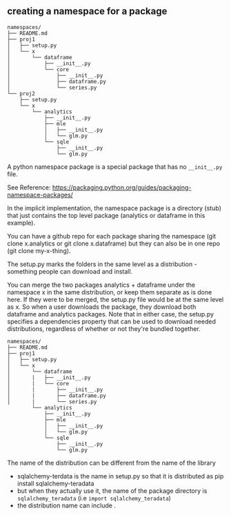 ## creating a namespace for a package

```
namespaces/
├── README.md
├── proj1
│   ├── setup.py
│   └── x
│       └── dataframe
│           ├── __init__.py
│           └── core
│               ├── __init__.py
│               ├── dataframe.py
│               └── series.py
└── proj2
    ├── setup.py
    └── x
        └── analytics
            ├── __init__.py
            ├── mle
            │   ├── __init__.py
            │   └── glm.py
            └── sqle
                ├── __init__.py
                └── glm.py

```

A python namespace package is a special package that has no `__init__.py` file.

See Reference: https://packaging.python.org/guides/packaging-namespace-packages/

In the implicit implementation, the namespace package is a directory (stub) that just contains the top level package (analytics or dataframe in this example).

You can have a github repo for each package sharing the namespace (git clone x.analytics or git clone x.dataframe) but they can also be in one repo (git clone my-x-thing).

The setup.py marks the folders in the same level as a distribution - something people can download and install.

You can merge the two packages analytics + dataframe under the namespace x in the same distribution, or keep them separate as is done here.
If they were to be merged, the setup.py file would be at the same level as x. So when a user downloads the package, 
they download both dataframe and analytics packages. Note that in either case, the setup.py specifies a dependencies property that can be used to download needed distributions, regardless of whether or not they're bundled together.

```
namespaces/
├── README.md
├── proj1
│   ├── setup.py
│   └── x
│       └── dataframe
│       |   ├── __init__.py
│       |   └── core
│       |       ├── __init__.py
│       |       ├── dataframe.py
│       |       └── series.py
        └── analytics
            ├── __init__.py
            ├── mle
            │   ├── __init__.py
            │   └── glm.py
            └── sqle
                ├── __init__.py
                └── glm.py

```


The name of the distribution can be different from the name of the library
- sqlalchemy-terdata is the name in setup.py so that it is distributed as pip install sqlalchemy-teradata
- but when they actually use it, the name of the package directory is `sqlalchemy_teradata` (i.e `import sqlalchemy_teradata`)
- the distribution name can include .
 
